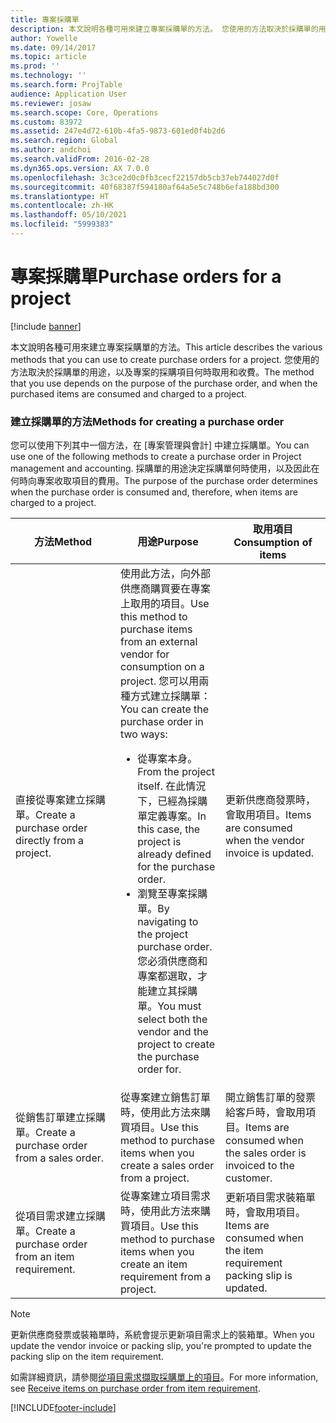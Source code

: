 ```yaml
---
title: 專案採購單
description: 本文說明各種可用來建立專案採購單的方法。 您使用的方法取決於採購單的用途，以及專案的採購項目何時取用和收費。
author: Yowelle
ms.date: 09/14/2017
ms.topic: article
ms.prod: ''
ms.technology: ''
ms.search.form: ProjTable
audience: Application User
ms.reviewer: josaw
ms.search.scope: Core, Operations
ms.custom: 83972
ms.assetid: 247e4d72-610b-4fa5-9873-601ed0f4b2d6
ms.search.region: Global
ms.author: andchoi
ms.search.validFrom: 2016-02-28
ms.dyn365.ops.version: AX 7.0.0
ms.openlocfilehash: 3c3ce2d0c0fb3cecf22157db5cb37eb744027d0f
ms.sourcegitcommit: 40f68387f594180af64a5e5c748b6efa188bd300
ms.translationtype: HT
ms.contentlocale: zh-HK
ms.lasthandoff: 05/10/2021
ms.locfileid: "5999383"
---
```

# <a name="purchase-orders-for-a-project"></a><span data-ttu-id="ec110-104">專案採購單</span><span class="sxs-lookup"><span data-stu-id="ec110-104">Purchase orders for a project</span></span>

[!include [banner](../includes/banner.md)]

<span data-ttu-id="ec110-105">本文說明各種可用來建立專案採購單的方法。</span><span class="sxs-lookup"><span data-stu-id="ec110-105">This article describes the various methods that you can use to create purchase orders for a project.</span></span> <span data-ttu-id="ec110-106">您使用的方法取決於採購單的用途，以及專案的採購項目何時取用和收費。</span><span class="sxs-lookup"><span data-stu-id="ec110-106">The method that you use depends on the purpose of the purchase order, and when the purchased items are consumed and charged to a project.</span></span>

### <a name="methods-for-creating-a-purchase-order"></a><span data-ttu-id="ec110-107">建立採購單的方法</span><span class="sxs-lookup"><span data-stu-id="ec110-107">Methods for creating a purchase order</span></span>

<span data-ttu-id="ec110-108">您可以使用下列其中一個方法，在 [專案管理與會計] 中建立採購單。</span><span class="sxs-lookup"><span data-stu-id="ec110-108">You can use one of the following methods to create a purchase order in Project management and accounting.</span></span> <span data-ttu-id="ec110-109">採購單的用途決定採購單何時使用，以及因此在何時向專案收取項目的費用。</span><span class="sxs-lookup"><span data-stu-id="ec110-109">The purpose of the purchase order determines when the purchase order is consumed and, therefore, when items are charged to a project.</span></span>

<table>
<colgroup>
<col width="33%" />
<col width="33%" />
<col width="33%" />
</colgroup>
<thead>
<tr class="header">
<th><span data-ttu-id="ec110-110">方法</span><span class="sxs-lookup"><span data-stu-id="ec110-110">Method</span></span></th>
<th><span data-ttu-id="ec110-111">用途</span><span class="sxs-lookup"><span data-stu-id="ec110-111">Purpose</span></span></th>
<th><span data-ttu-id="ec110-112">取用項目</span><span class="sxs-lookup"><span data-stu-id="ec110-112">Consumption of items</span></span></th>
</tr>
</thead>
<tbody>
<tr class="odd">
<td><span data-ttu-id="ec110-113">直接從專案建立採購單。</span><span class="sxs-lookup"><span data-stu-id="ec110-113">Create a purchase order directly from a project.</span></span></td>
<td><span data-ttu-id="ec110-114">使用此方法，向外部供應商購買要在專案上取用的項目。</span><span class="sxs-lookup"><span data-stu-id="ec110-114">Use this method to purchase items from an external vendor for consumption on a project.</span></span> <span data-ttu-id="ec110-115">您可以用兩種方式建立採購單：</span><span class="sxs-lookup"><span data-stu-id="ec110-115">You can create the purchase order in two ways:</span></span>
<ul>
<li><span data-ttu-id="ec110-116">從專案本身。</span><span class="sxs-lookup"><span data-stu-id="ec110-116">From the project itself.</span></span> <span data-ttu-id="ec110-117">在此情況下，已經為採購單定義專案。</span><span class="sxs-lookup"><span data-stu-id="ec110-117">In this case, the project is already defined for the purchase order.</span></span></li>
<li><span data-ttu-id="ec110-118">瀏覽至專案採購單。</span><span class="sxs-lookup"><span data-stu-id="ec110-118">By navigating to the project purchase order.</span></span> <span data-ttu-id="ec110-119">您必須供應商和專案都選取，才能建立其採購單。</span><span class="sxs-lookup"><span data-stu-id="ec110-119">You must select both the vendor and the project to create the purchase order for.</span></span></li>
</ul></td>
<td><span data-ttu-id="ec110-120">更新供應商發票時，會取用項目。</span><span class="sxs-lookup"><span data-stu-id="ec110-120">Items are consumed when the vendor invoice is updated.</span></span></td>
</tr>
<tr class="even">
<td><span data-ttu-id="ec110-121">從銷售訂單建立採購單。</span><span class="sxs-lookup"><span data-stu-id="ec110-121">Create a purchase order from a sales order.</span></span></td>
<td><span data-ttu-id="ec110-122">從專案建立銷售訂單時，使用此方法來購買項目。</span><span class="sxs-lookup"><span data-stu-id="ec110-122">Use this method to purchase items when you create a sales order from a project.</span></span></td>
<td><span data-ttu-id="ec110-123">開立銷售訂單的發票給客戶時，會取用項目。</span><span class="sxs-lookup"><span data-stu-id="ec110-123">Items are consumed when the sales order is invoiced to the customer.</span></span></td>
</tr>
<tr class="odd">
<td><span data-ttu-id="ec110-124">從項目需求建立採購單。</span><span class="sxs-lookup"><span data-stu-id="ec110-124">Create a purchase order from an item requirement.</span></span></td>
<td><span data-ttu-id="ec110-125">從專案建立項目需求時，使用此方法來購買項目。</span><span class="sxs-lookup"><span data-stu-id="ec110-125">Use this method to purchase items when you create an item requirement from a project.</span></span></td>
<td><span data-ttu-id="ec110-126">更新項目需求裝箱單時，會取用項目。</span><span class="sxs-lookup"><span data-stu-id="ec110-126">Items are consumed when the item requirement packing slip is updated.</span></span></td>
</tr>
</tbody>
</table>

> [!NOTE] 
> <span data-ttu-id="ec110-127">更新供應商發票或裝箱單時，系統會提示更新項目需求上的裝箱單。</span><span class="sxs-lookup"><span data-stu-id="ec110-127">When you update the vendor invoice or packing slip, you're prompted to update the packing slip on the item requirement.</span></span>

<span data-ttu-id="ec110-128">如需詳細資訊，請參閱[從項目需求擷取採購單上的項目](tasks/receive-items-purchase-order-item-requirement.md)。</span><span class="sxs-lookup"><span data-stu-id="ec110-128">For more information, see [Receive items on purchase order from item requirement](tasks/receive-items-purchase-order-item-requirement.md).</span></span>



[!INCLUDE[footer-include](../includes/footer-banner.md)]